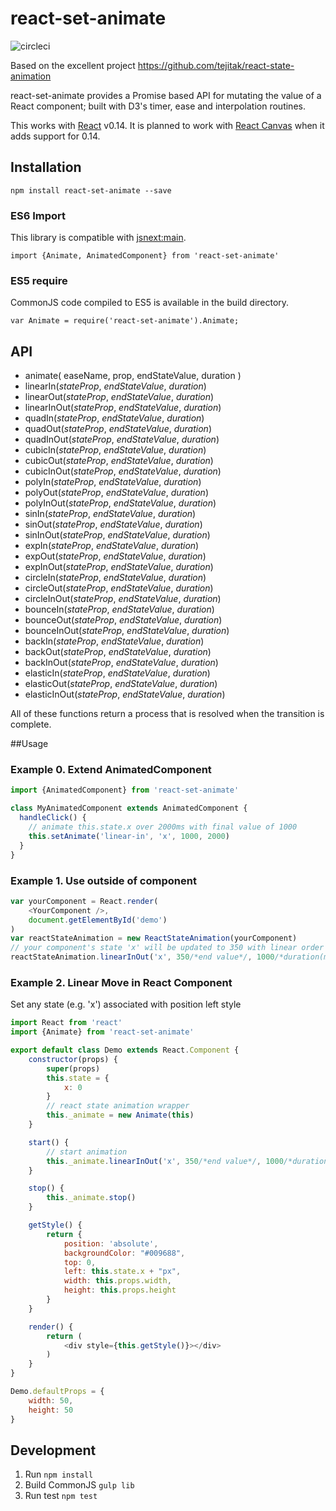 # react-set-animate

![circleci](https://circleci.com/gh/petermoresi/react-set-animate.svg?style=shield&circle-token=:circle-token)

Based on the excellent project https://github.com/tejitak/react-state-animation

react-set-animate provides a Promise based API for mutating the value of a React component; built with
D3's timer, ease and interpolation routines.

This works with [React](http://facebook.github.io/react/) v0.14.
It is planned to work with [React Canvas](https://github.com/Flipboard/react-canvas) when it adds support for 0.14.

## Installation
```
npm install react-set-animate --save
```

### ES6 Import

This library is compatible with [jsnext:main](https://github.com/rollup/rollup/wiki/jsnext:main).

```
import {Animate, AnimatedComponent} from 'react-set-animate'
```

### ES5 require

CommonJS code compiled to ES5 is available in the build directory.

```
var Animate = require('react-set-animate').Animate;
```

## API

  - animate( easeName, prop, endStateValue, duration )
  - linearIn(*stateProp*, *endStateValue*, *duration*)
  - linearOut(*stateProp*, *endStateValue*, *duration*)
  - linearInOut(*stateProp*, *endStateValue*, *duration*)
  - quadIn(*stateProp*, *endStateValue*, *duration*)
  - quadOut(*stateProp*, *endStateValue*, *duration*)
  - quadInOut(*stateProp*, *endStateValue*, *duration*)
  - cubicIn(*stateProp*, *endStateValue*, *duration*)
  - cubicOut(*stateProp*, *endStateValue*, *duration*)
  - cubicInOut(*stateProp*, *endStateValue*, *duration*)
  - polyIn(*stateProp*, *endStateValue*, *duration*)
  - polyOut(*stateProp*, *endStateValue*, *duration*)
  - polyInOut(*stateProp*, *endStateValue*, *duration*)
  - sinIn(*stateProp*, *endStateValue*, *duration*)
  - sinOut(*stateProp*, *endStateValue*, *duration*)
  - sinInOut(*stateProp*, *endStateValue*, *duration*)
  - expIn(*stateProp*, *endStateValue*, *duration*)
  - expOut(*stateProp*, *endStateValue*, *duration*)
  - expInOut(*stateProp*, *endStateValue*, *duration*)
  - circleIn(*stateProp*, *endStateValue*, *duration*)
  - circleOut(*stateProp*, *endStateValue*, *duration*)
  - circleInOut(*stateProp*, *endStateValue*, *duration*)
  - bounceIn(*stateProp*, *endStateValue*, *duration*)
  - bounceOut(*stateProp*, *endStateValue*, *duration*)
  - bounceInOut(*stateProp*, *endStateValue*, *duration*)
  - backIn(*stateProp*, *endStateValue*, *duration*)
  - backOut(*stateProp*, *endStateValue*, *duration*)
  - backInOut(*stateProp*, *endStateValue*, *duration*)
  - elasticIn(*stateProp*, *endStateValue*, *duration*)
  - elasticOut(*stateProp*, *endStateValue*, *duration*)
  - elasticInOut(*stateProp*, *endStateValue*, *duration*)

All of these functions return a process that is resolved when the transition is complete.

##Usage

### Example 0. Extend AnimatedComponent

```js:extend.js
import {AnimatedComponent} from 'react-set-animate'

class MyAnimatedComponent extends AnimatedComponent {
  handleClick() {
    // animate this.state.x over 2000ms with final value of 1000
    this.setAnimate('linear-in', 'x', 1000, 2000)
  }
}
```

### Example 1. Use outside of component

```js:app.js
var yourComponent = React.render(
    <YourComponent />,
    document.getElementById('demo')
)
var reactStateAnimation = new ReactStateAnimation(yourComponent)
// your component's state 'x' will be updated to 350 with linear order in 1 sec, then alpha will be 0 on end of moving
reactStateAnimation.linearInOut('x', 350/*end value*/, 1000/*duration(ms)*/).then(() => reactStateAnimation.linearInOut('alpha', 0, 400))
```

### Example 2. Linear Move in React Component

Set any state (e.g. 'x') associated with position left style

```js:Demo.js
import React from 'react'
import {Animate} from 'react-set-animate'

export default class Demo extends React.Component {
    constructor(props) {
        super(props)
        this.state = {
            x: 0
        }
        // react state animation wrapper
        this._animate = new Animate(this)
    }

    start() {
        // start animation
        this._animate.linearInOut('x', 350/*end value*/, 1000/*duration(ms)*/)
    }

    stop() {
        this._animate.stop()
    }

    getStyle() {
        return {
            position: 'absolute',
            backgroundColor: "#009688",
            top: 0,
            left: this.state.x + "px",
            width: this.props.width,
            height: this.props.height
        }
    }

    render() {
        return (
            <div style={this.getStyle()}></div>
        )
    }
}

Demo.defaultProps = {
    width: 50,
    height: 50
}
```

## Development

1. Run `npm install`
2. Build CommonJS `gulp lib`
3. Run test `npm test`
